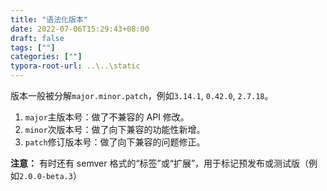```yaml
---
title: "语法化版本"
date: 2022-07-06T15:29:43+08:00
draft: false
tags: [""]
categories: [""]
typora-root-url: ..\..\static
---
```


版本一般被分解`major.minor.patch`，例如`3.14.1`, `0.42.0`, `2.7.18`。

1. `major`主版本号：做了不兼容的 API 修改。
2. `minor`次版本号：做了向下兼容的功能性新增。
3. `patch`修订版本号：做了向下兼容的问题修正。

**注意：** 有时还有 semver 格式的“标签”或“扩展”，用于标记预发布或测试版（例如`2.0.0-beta.3`）



